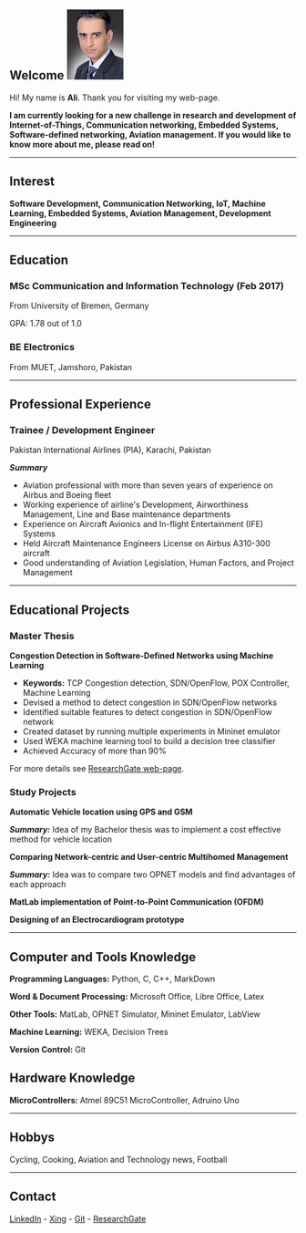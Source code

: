 ## Welcome                                           ![Ali](src/gitpic.jpg)

Hi! My name is **Ali**. Thank you for visiting my web-page.

**I am currently looking for a new challenge in research and development of Internet-of-Things, Communication networking, Embedded Systems, Software-defined networking, Aviation management. If you would like to know more about me, please read on!**


***

## Interest  

**Software Development, Communication Networking, IoT, Machine Learning, Embedded Systems, Aviation Management, Development Engineering**


***

## Education

### MSc Communication and Information Technology (Feb 2017)
From University of Bremen, Germany

GPA: 1.78 out of 1.0

### BE Electronics
From MUET, Jamshoro, Pakistan

***

## Professional Experience

### Trainee / Development Engineer
Pakistan International Airlines (PIA), Karachi, Pakistan

***Summary***
- Aviation professional with more than seven years of experience on Airbus and Boeing fleet
- Working experience of airline's Development, Airworthiness Management, Line and Base maintenance departments
- Experience on Aircraft Avionics and In-flight Entertainment (IFE) Systems 
- Held Aircraft Maintenance Engineers License on Airbus A310-300 aircraft 
- Good understanding of Aviation Legislation, Human Factors, and Project Management

***

## Educational Projects

### Master Thesis
**Congestion Detection in Software-Defined Networks using Machine Learning**
- **Keywords:** TCP Congestion detection, SDN/OpenFlow, POX Controller, Machine Learning
- Devised a method to detect congestion in SDN/OpenFlow networks
- Identified suitable features to detect congestion in SDN/OpenFlow network
- Created dataset by running multiple experiments in Mininet emulator
- Used WEKA machine learning tool to build a decision tree classifier
- Achieved Accuracy of more than 90%

For more details see [ResearchGate web-page](https://www.researchgate.net/publication/313851520_Congestion_Detection_in_Software_Defined_Networks_using_Machine_Learning_of_Ali_Murad_Talpur).


### Study Projects

**Automatic Vehicle location using GPS and GSM**

***Summary:***
Idea of my Bachelor thesis was to implement a cost effective method for vehicle location

**Comparing Network-centric and User-centric Multihomed Management**

***Summary:***
Idea was to compare two OPNET models and find advantages of each approach

**MatLab implementation of Point-to-Point Communication (OFDM)**

**Designing of an Electrocardiogram prototype**

***

## Computer and Tools Knowledge

**Programming Languages:** Python, C, C++, MarkDown

**Word & Document Processing:** Microsoft Office, Libre Office, Latex

**Other Tools:** MatLab, OPNET Simulator, Mininet Emulator, LabView

**Machine Learning:** WEKA, Decision Trees

**Version Control:** Git

## Hardware Knowledge

**MicroControllers:** Atmel 89C51 MicroController, Adruino Uno

***


## Hobbys

Cycling, Cooking, Aviation and Technology news, Football

***

## Contact

[LinkedIn](https://www.linkedin.com/in/alitalpur99/) - 
[Xing](https://www.xing.com/profile/AliMurad_Talpur?sc_o=mxb_p) -
[Git](https://www.github.com/alitalpur99) - 
[ResearchGate](https://www.researchgate.net/profile/Ali_Talpur)